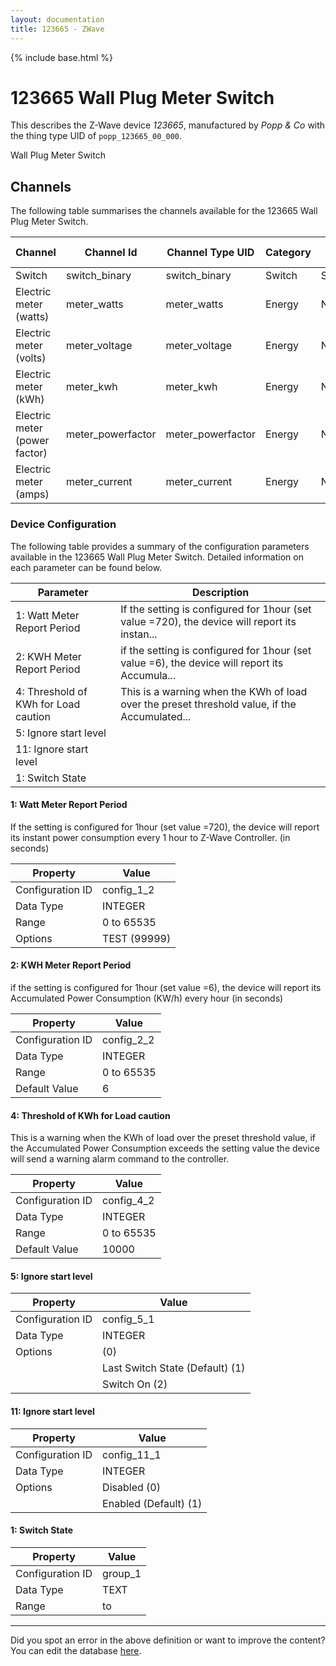 ```yaml
---
layout: documentation
title: 123665 - ZWave
---
```


{% include base.html %}

# 123665 Wall Plug Meter Switch

This describes the Z-Wave device *123665*, manufactured by *Popp &amp; Co* with the thing type UID of ```popp_123665_00_000```. 

Wall Plug Meter Switch


## Channels
The following table summarises the channels available for the 123665 Wall Plug Meter Switch.

| Channel | Channel Id | Channel Type UID | Category | Item Type |
|---------|------------|------------------|----------|-----------|
| Switch | switch_binary | switch_binary | Switch | Switch |
| Electric meter (watts) | meter_watts | meter_watts | Energy | Number |
| Electric meter (volts) | meter_voltage | meter_voltage | Energy | Number |
| Electric meter (kWh) | meter_kwh | meter_kwh | Energy | Number |
| Electric meter (power factor) | meter_powerfactor | meter_powerfactor | Energy | Number |
| Electric meter (amps) | meter_current | meter_current | Energy | Number |


### Device Configuration
The following table provides a summary of the configuration parameters available in the 123665 Wall Plug Meter Switch.
Detailed information on each parameter can be found below.

| Parameter   | Description |
|-------------|-------------|
| 1: Watt Meter Report Period | If the setting is configured for 1hour (set value =720), the device will report its instan... |
| 2: KWH Meter Report Period | if the setting is configured for 1hour (set value =6), the device will report its Accumula... |
| 4: Threshold of KWh for Load caution | This is a warning when the KWh of load over the preset threshold value, if the Accumulated... |
| 5: Ignore start level |  |
| 11: Ignore start level |  |
| 1: Switch State |  |


#### 1: Watt Meter Report Period

If the setting is configured for 1hour (set value =720), the device will report its instant power consumption every 1 hour to Z-Wave Controller. (in seconds)


| Property         | Value    |
|------------------|----------|
| Configuration ID | config_1_2 |
| Data Type        | INTEGER |
| Range | 0 to 65535 || Default Value | 720 |
| Options | TEST (99999) |


#### 2: KWH Meter Report Period

if the setting is configured for 1hour (set value =6), the device will report its Accumulated Power Consumption (KW/h) every hour (in seconds)


| Property         | Value    |
|------------------|----------|
| Configuration ID | config_2_2 |
| Data Type        | INTEGER |
| Range | 0 to 65535 |
| Default Value | 6 |


#### 4: Threshold of KWh for Load caution

This is a warning when the KWh of load over the preset threshold value, if the Accumulated Power Consumption exceeds the setting value the device will send a warning alarm command to the controller.


| Property         | Value    |
|------------------|----------|
| Configuration ID | config_4_2 |
| Data Type        | INTEGER |
| Range | 0 to 65535 |
| Default Value | 10000 |


#### 5: Ignore start level


| Property         | Value    |
|------------------|----------|
| Configuration ID | config_5_1 |
| Data Type        | INTEGER || Default Value | 1 |
| Options |  (0) |
|  | Last Switch State (Default) (1) |
|  | Switch On (2) |


#### 11: Ignore start level


| Property         | Value    |
|------------------|----------|
| Configuration ID | config_11_1 |
| Data Type        | INTEGER || Default Value | 1 |
| Options | Disabled (0) |
|  | Enabled (Default) (1) |


#### 1: Switch State


| Property         | Value    |
|------------------|----------|
| Configuration ID | group_1 |
| Data Type        | TEXT |
| Range |  to  |


---

Did you spot an error in the above definition or want to improve the content?
You can edit the database [here](http://www.cd-jackson.com/index.php/zwave/zwave-device-database/zwave-device-list/devicesummary/228).
